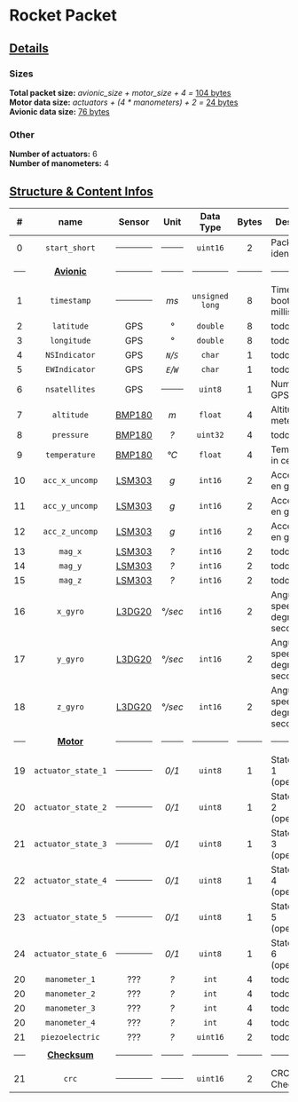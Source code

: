 # Rocket Packet

## <u>Details</u>

### Sizes
__Total packet size:__ _avionic_size + motor_size + 4 =_ <u>104 bytes</u><br>
__Motor data size:__ _actuators + (4 * manometers) + 2 =_ <u>24 bytes</u><br>
__Avionic data size:__ <u>76 bytes</u><br>

### Other
__Number of actuators:__ 6<br>
__Number of manometers:__ 4<br>

## <u>Structure & Content Infos</u>

|  #  | name | Sensor | Unit | Data Type | Bytes | Description |
|:---:|:----:|:------:|:----:|:---------:|:-----:| ----------- |
| 0 | `start_short` | <hr> | <hr> | `uint16` | 2 | Packet type identifier |
| <hr> | <u>__Avionic__</u> | <hr> | <hr> | <hr> | <hr> | <hr> |
| 1 | `timestamp` | <hr> | _ms_ | `unsigned`<br>`long` | 8 | Time since boot in milliseconds |
| 2 | `latitude` | GPS | _°_ | `double` | 8 | todo |
| 3 | `longitude` | GPS | _°_ | `double` | 8 | todo |
| 4 | `NSIndicator` | GPS | _`N`/`S`_ | `char` | 1 | todo |
| 5 | `EWIndicator` | GPS | _`E`/`W`_ | `char` | 1 | todo |
| 6 | `nsatellites` | GPS | <hr> | `uint8` | 1 | Number of GPS stellites |
| 7 | `altitude` | [BMP180][BMP180] | _m_ | `float` | 4 | Altitude in meters |
| 8 | `pressure` | [BMP180][BMP180] | _?_ | `uint32` | 4 | todo |
| 9 | `temperature` | [BMP180][BMP180] | _°C_ | `float` | 4 | Temperature in celsius |
| 10 | `acc_x_uncomp` | [LSM303][LSM303] | _g_ | `int16` | 2 | Acceleration en g |
| 11 | `acc_y_uncomp` | [LSM303][LSM303] | _g_ | `int16` | 2 | Acceleration en g |
| 12 | `acc_z_uncomp` | [LSM303][LSM303] | _g_ | `int16` | 2 | Acceleration en g |
| 13 | `mag_x` | [LSM303][LSM303] | _?_ | `int16` | 2 | todo |
| 14 | `mag_y` | [LSM303][LSM303] | _?_ | `int16` | 2 | todo |
| 15 | `mag_z` | [LSM303][LSM303] | _?_ | `int16` | 2 | todo |
| 16 | `x_gyro` | [L3DG20][L3GD20] | _°/sec_ | `int16` | 2 | Angular speed in degrees per second |
| 17 | `y_gyro` | [L3DG20][L3GD20] | _°/sec_ | `int16` | 2 | Angular speed in degrees per second |
| 18 | `z_gyro` | [L3DG20][L3GD20] | _°/sec_ | `int16` | 2 | Angular speed in degrees per second |
| <hr> | <u>__Motor__</u> | <hr> | <hr> | <hr> | <hr> | <hr> |
| 19 | `actuator_state_1` | <hr> | _0/1_ | `uint8` | 1 | State of valve 1 (open/closed) |
| 20 | `actuator_state_2` | <hr> | _0/1_ | `uint8` | 1 | State of valve 2 (open/closed) |
| 21 | `actuator_state_3` | <hr> | _0/1_ | `uint8` | 1 | State of valve 3 (open/closed) |
| 22 | `actuator_state_4` | <hr> | _0/1_ | `uint8` | 1 | State of valve 4 (open/closed) |
| 23 | `actuator_state_5` | <hr> | _0/1_ | `uint8` | 1 | State of valve 5 (open/closed) |
| 24 | `actuator_state_6` | <hr> | _0/1_ | `uint8` | 1 | State of valve 6 (open/closed) |
| 20 | `manometer_1` | ??? | _?_ | `int` | 4 | todo |
| 20 | `manometer_2` | ??? | _?_ | `int` | 4 | todo |
| 20 | `manometer_3` | ??? | _?_ | `int` | 4 | todo |
| 20 | `manometer_4` | ??? | _?_ | `int` | 4 | todo |
| 21 | `piezoelectric` | ??? | _?_ | `uint16` | 2 | todo |
| <hr> | <u>__Checksum__</u> | <hr> | <hr> | <hr> | <hr> | <hr> |
| 21 | `crc` | <hr> | <hr> | `uint16` | 2 | CRC Checksum |

[BMP180]:https://cdn-shop.adafruit.com/datasheets/BST-BMP180-DS000-09.pdf
[LSM303]:https://cdn-shop.adafruit.com/datasheets/LSM303DLHC.PDF
[L3GD20]:https://www.st.com/resource/ja/application_note/dm00119036-l3gd20-3-axis-digital-output-gyroscope-stmicroelectronics.pdf
